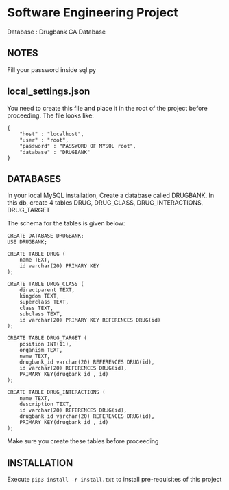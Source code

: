 # Software Engineering Project

Database : Drugbank CA Database

## NOTES

Fill your password inside sql.py

## local_settings.json

You need to create this file and place it in the root of the project before proceeding. The file looks like:

    {
        "host" : "localhost",
        "user" : "root",
        "password" : "PASSWORD OF MYSQL root",
        "database" : "DRUGBANK"
    }

## DATABASES

In your local MySQL installation, Create a database called DRUGBANK.
In this db, create 4 tables DRUG, DRUG_CLASS, DRUG_INTERACTIONS, DRUG_TARGET

The schema for the tables is given below:

    CREATE DATABASE DRUGBANK;
    USE DRUGBANK;

    CREATE TABLE DRUG (
        name TEXT,
        id varchar(20) PRIMARY KEY
    );

    CREATE TABLE DRUG_CLASS (
        directparent TEXT,
        kingdom TEXT,
        superclass TEXT,
        class TEXT,
        subclass TEXT,
        id varchar(20) PRIMARY KEY REFERENCES DRUG(id)
    );

    CREATE TABLE DRUG_TARGET (
        position INT(11),
        organism TEXT,
        name TEXT,
        drugbank_id varchar(20) REFERENCES DRUG(id),
        id varchar(20) REFERENCES DRUG(id),
        PRIMARY KEY(drugbank_id , id)
    );

    CREATE TABLE DRUG_INTERACTIONS (
        name TEXT,
        description TEXT,
        id varchar(20) REFERENCES DRUG(id),
        drugbank_id varchar(20) REFERENCES DRUG(id),
        PRIMARY KEY(drugbank_id , id)
    );

Make sure you create these tables before proceeding

## INSTALLATION

Execute `pip3 install -r install.txt` to install pre-requisites of this project
